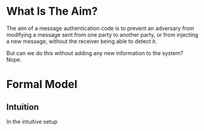 # What Is The Aim?
The aim of a message authentication code is to prevent an adversary from modifying a message sent from one party to another party, or from injecting a new message, without the receiver being able to detect it.

But can we do this without adding any new information to the system? Nope.
# Formal Model
## Intuition
In the intuitive setup